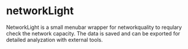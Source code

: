 # networkLight

NetworkLight is a small menubar wrapper for networkquality to requlary check the network capacity. The data is saved and can be exported for detailed analyzation with external tools.
